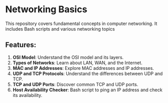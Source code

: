 # Networking Basics

This repository covers fundamental concepts in computer networking. It includes Bash scripts and various networking topics

## Features:

1. **OSI Model**: Understand the OSI model and its layers.
2. **Types of Networks**: Learn about LAN, WAN, and the Internet.
3. **MAC and IP Addresses**: Explore MAC addresses and IP addresses.
4. **UDP and TCP Protocols**: Understand the differences between UDP and TCP.
5. **TCP and UDP Ports**: Discover common TCP and UDP ports.
6. **Host Availability Checker**: Bash script to ping an IP address and check its availability.
